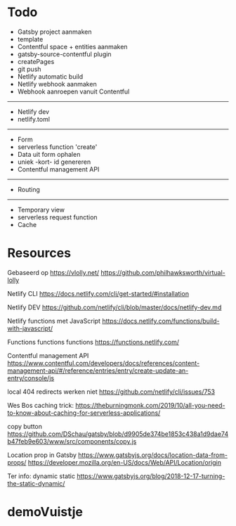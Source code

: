 # Todo

- Gatsby project aanmaken
- template
- Contentful space + entities aanmaken
- gatsby-source-contentful plugin
- createPages
- git push
- Netlify automatic build
- Netlify webhook aanmaken
- Webhook aanroepen vanuit Contentful

---

- Netlify dev
- netlify.toml

---

- Form
- serverless function 'create'
- Data uit form ophalen
- uniek -kort- id genereren
- Contentful management API

---

- Routing

---

- Temporary view
- serverless request function
- Cache

# Resources

Gebaseerd op
https://vlolly.net/
https://github.com/philhawksworth/virtual-lolly

Netlify CLI
https://docs.netlify.com/cli/get-started/#installation

Netlify DEV
https://github.com/netlify/cli/blob/master/docs/netlify-dev.md

Netlify functions met JavaScript
https://docs.netlify.com/functions/build-with-javascript/

Functions functions functions
https://functions.netlify.com/

Contentful management API
https://www.contentful.com/developers/docs/references/content-management-api/#/reference/entries/entry/create-update-an-entry/console/js

local 404 redirects werken niet
https://github.com/netlify/cli/issues/753

Wes Bos caching trick:
https://theburningmonk.com/2019/10/all-you-need-to-know-about-caching-for-serverless-applications/

copy button
https://github.com/DSchau/gatsby/blob/d9905de374be1853c438a1d9dae74b47feb9e603/www/src/components/copy.js

Location prop in Gatsby
https://www.gatsbyjs.org/docs/location-data-from-props/
https://developer.mozilla.org/en-US/docs/Web/API/Location/origin

Ter info: dynamic static
https://www.gatsbyjs.org/blog/2018-12-17-turning-the-static-dynamic/
# demoVuistje
